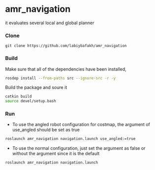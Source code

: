 # amr_navigation
it evaluates several local and global planner

### Clone
```
git clone https://github.com/labiybafakh/amr_navigation
```

### Build
Make sure that all of the dependencies have been installed,
```bash
rosdep install --from-paths src --ignore-src -r -y
```

Build the package and soure it
```bash
catkin build
source devel/setup.bash
```

### Run

- To use the angled robot configuration for costmap, the argument of use_angled should be set as true
```bash
roslaunch amr_navigation navigation.launch use_angled:=true
```
- To use the normal configuration, just set the argument as false or without the argument since it is the default
```bash
roslaunch amr_navigation navigation.launch
```
